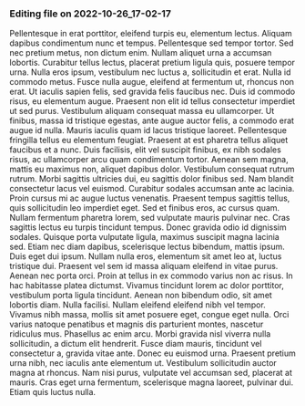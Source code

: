 

### Editing file on 2022-10-26_17-02-17

Pellentesque in erat porttitor, eleifend turpis eu, elementum lectus. Aliquam dapibus condimentum nunc et tempus. Pellentesque sed tempor tortor. Sed nec pretium metus, non dictum enim. Nullam aliquet urna a accumsan lobortis. Curabitur tellus lectus, placerat pretium ligula quis, posuere tempor urna. Nulla eros ipsum, vestibulum nec luctus a, sollicitudin et erat. Nulla id commodo metus. Fusce nulla augue, eleifend at fermentum ut, rhoncus non erat. Ut iaculis sapien felis, sed gravida felis faucibus nec. Duis id commodo risus, eu elementum augue. Praesent non elit id tellus consectetur imperdiet ut sed purus. Vestibulum aliquam consequat massa eu ullamcorper. Ut finibus, massa id tristique egestas, ante augue auctor felis, a commodo erat augue id nulla. Mauris iaculis quam id lacus tristique laoreet.
Pellentesque fringilla tellus eu elementum feugiat. Praesent at est pharetra tellus aliquet faucibus et a nunc. Duis facilisis, elit vel suscipit finibus, ex nibh sodales risus, ac ullamcorper arcu quam condimentum tortor. Aenean sem magna, mattis eu maximus non, aliquet dapibus dolor. Vestibulum consequat rutrum rutrum. Morbi sagittis ultricies dui, eu sagittis dolor finibus sed. Nam blandit consectetur lacus vel euismod. Curabitur sodales accumsan ante ac lacinia.
Proin cursus mi ac augue luctus venenatis. Praesent tempus sagittis tellus, quis sollicitudin leo imperdiet eget. Sed et finibus eros, ac cursus quam. Nullam fermentum pharetra lorem, sed vulputate mauris pulvinar nec. Cras sagittis lectus eu turpis tincidunt tempus. Donec gravida odio id dignissim sodales. Quisque porta vulputate ligula, maximus suscipit magna lacinia sed.
Etiam nec diam dapibus, scelerisque lectus bibendum, mattis ipsum. Duis eget dui ipsum. Nullam nulla eros, elementum sit amet leo at, luctus tristique dui. Praesent vel sem id massa aliquam eleifend in vitae purus. Aenean nec porta orci. Proin at tellus in ex commodo varius non ac risus. In hac habitasse platea dictumst. Vivamus tincidunt lorem ac dolor porttitor, vestibulum porta ligula tincidunt. Aenean non bibendum odio, sit amet lobortis diam. Nulla facilisi. Nullam eleifend eleifend nibh vel tempor. Vivamus nibh massa, mollis sit amet posuere eget, congue eget nulla. Orci varius natoque penatibus et magnis dis parturient montes, nascetur ridiculus mus. Phasellus ac enim arcu. Morbi gravida nisl viverra nulla sollicitudin, a dictum elit hendrerit.
Fusce diam mauris, tincidunt vel consectetur a, gravida vitae ante. Donec eu euismod urna. Praesent pretium urna nibh, nec iaculis ante elementum ut. Vestibulum sollicitudin auctor magna at rhoncus. Nam nisi purus, vulputate vel accumsan sed, placerat at mauris. Cras eget urna fermentum, scelerisque magna laoreet, pulvinar dui. Etiam quis luctus nulla.


